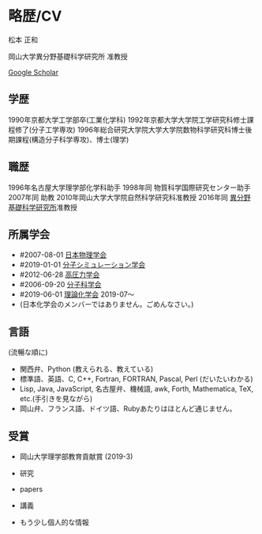 # 略歴/CV

松本 正和

岡山大学異分野基礎科学研究所 准教授

[Google Scholar](https://scholar.google.com/citations?user=NBbReDMAAAAJ)

## 学歴


1990年京都大学工学部卒(工業化学科)
1992年京都大学大学院工学研究科修士課程修了(分子工学専攻)
1996年総合研究大学院大学大学院数物科学研究科博士後期課程(構造分子科学専攻)、博士(理学)

## 職歴


1996年名古屋大学理学部化学科助手
1998年同 物質科学国際研究センター助手
2007年同 助教
2010年岡山大学大学院自然科学研究科准教授
2016年同 [異分野基礎科学研究所](http://www.riis.okayama-u.ac.jp)准教授

## 所属学会


* #2007-08-01 [日本物理学会](http://www.jps.or.jp)
* #2019-01-01 [分子シミュレーション学会](http://mol-sim.jp)
* #2012-06-28 [高圧力学会](http://www.highpressure.jp)
* #2006-09-20 [分子科学会](http://molsci.jp)
* #2019-06-01 [理論化学会](http://rkk-web.jp) 2019-07〜
* (日本化学会のメンバーではありません。ごめんなさい。)

## 言語

(流暢な順に)


* 関西弁、Python (教えられる、教えている)
* 標準語、英語、C, C++, Fortran, FORTRAN, Pascal, Perl (だいたいわかる)
* Lisp, Java, JavaScript, 名古屋弁、機械語, awk, Forth, Mathematica, TeX, etc.(手引きを見ながら)
* 岡山弁、フランス語、ドイツ語、Rubyあたりはほとんど通じません。

## 受賞

* 岡山大学理学部教育貢献賞 (2019-3)


* 研究
* papers
* 講義




* もう少し個人的な情報
